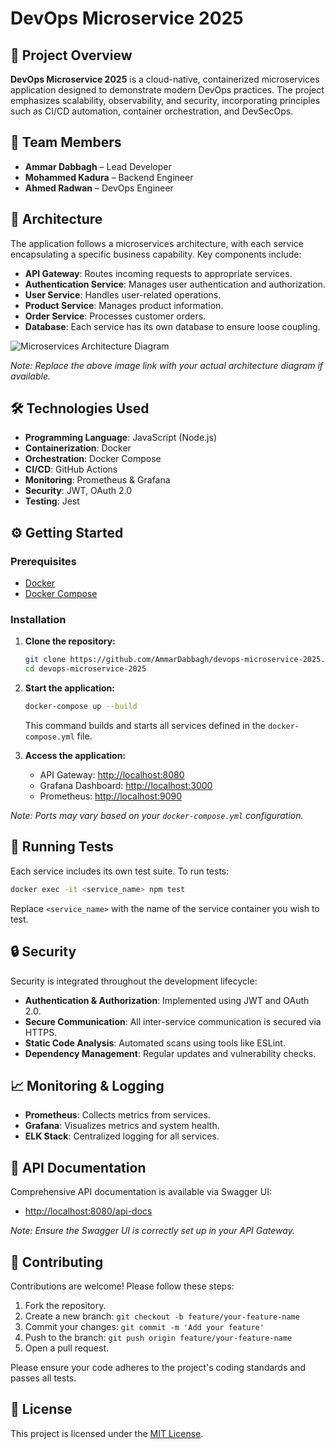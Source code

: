 # DevOps Microservice 2025

## 🚀 Project Overview

**DevOps Microservice 2025** is a cloud-native, containerized microservices application designed to demonstrate modern DevOps practices. The project emphasizes scalability, observability, and security, incorporating principles such as CI/CD automation, container orchestration, and DevSecOps.

## 👥 Team Members

* **Ammar Dabbagh** – Lead Developer
* **Mohammed Kadura** – Backend Engineer
* **Ahmed Radwan** – DevOps Engineer

## 🧱 Architecture

The application follows a microservices architecture, with each service encapsulating a specific business capability. Key components include:

* **API Gateway**: Routes incoming requests to appropriate services.
* **Authentication Service**: Manages user authentication and authorization.
* **User Service**: Handles user-related operations.
* **Product Service**: Manages product information.
* **Order Service**: Processes customer orders.
* **Database**: Each service has its own database to ensure loose coupling.

![Microservices Architecture Diagram](https://online.visual-paradigm.com/community/share/microservices-diagram-1y1np1s6rf)

*Note: Replace the above image link with your actual architecture diagram if available.*

## 🛠️ Technologies Used

* **Programming Language**: JavaScript (Node.js)
* **Containerization**: Docker
* **Orchestration**: Docker Compose
* **CI/CD**: GitHub Actions
* **Monitoring**: Prometheus & Grafana
* **Security**: JWT, OAuth 2.0
* **Testing**: Jest

## ⚙️ Getting Started

### Prerequisites

* [Docker](https://www.docker.com/get-started)
* [Docker Compose](https://docs.docker.com/compose/install/)

### Installation

1. **Clone the repository:**

   ```bash
   git clone https://github.com/AmmarDabbagh/devops-microservice-2025.git
   cd devops-microservice-2025
   ```

2. **Start the application:**

   ```bash
   docker-compose up --build
   ```

   This command builds and starts all services defined in the `docker-compose.yml` file.

3. **Access the application:**

   * API Gateway: [http://localhost:8080](http://localhost:8080)
   * Grafana Dashboard: [http://localhost:3000](http://localhost:3000)
   * Prometheus: [http://localhost:9090](http://localhost:9090)

*Note: Ports may vary based on your `docker-compose.yml` configuration.*

## 🧪 Running Tests

Each service includes its own test suite. To run tests:

```bash
docker exec -it <service_name> npm test
```

Replace `<service_name>` with the name of the service container you wish to test.

## 🔒 Security

Security is integrated throughout the development lifecycle:

* **Authentication & Authorization**: Implemented using JWT and OAuth 2.0.
* **Secure Communication**: All inter-service communication is secured via HTTPS.
* **Static Code Analysis**: Automated scans using tools like ESLint.
* **Dependency Management**: Regular updates and vulnerability checks.

## 📈 Monitoring & Logging

* **Prometheus**: Collects metrics from services.
* **Grafana**: Visualizes metrics and system health.
* **ELK Stack**: Centralized logging for all services.

## 📄 API Documentation

Comprehensive API documentation is available via Swagger UI:

* [http://localhost:8080/api-docs](http://localhost:8080/api-docs)

*Note: Ensure the Swagger UI is correctly set up in your API Gateway.*

## 🤝 Contributing

Contributions are welcome! Please follow these steps:

1. Fork the repository.
2. Create a new branch: `git checkout -b feature/your-feature-name`
3. Commit your changes: `git commit -m 'Add your feature'`
4. Push to the branch: `git push origin feature/your-feature-name`
5. Open a pull request.

Please ensure your code adheres to the project's coding standards and passes all tests.

## 📜 License

This project is licensed under the [MIT License](LICENSE).
